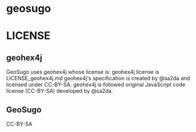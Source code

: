 geosugo
=



LICENSE
=
 geohex4j
 --------
 GeoSugo uses geohex4j whose license is:
 geohex4j license is LICENSE_geohex4j.md 
 geohex4j's specification is created by @sa2da and licensed under CC-BY-SA.
 geohex4j is followed original JavaScript code license (CC-BY-SA) developed by @sa2da.
 
 GeoSugo
 -------
 CC-BY-SA
